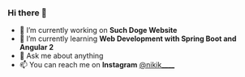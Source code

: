 ### Hi there 👋
- 🔭 I’m currently working on **Such Doge Website**
- 🌱 I’m currently learning **Web Development with Spring Boot and Angular 2**
- 💬 Ask me about anything
- 📫 You can reach me on **Instagram** [@nikik____](https://www.instagram.com/nikik____/)

